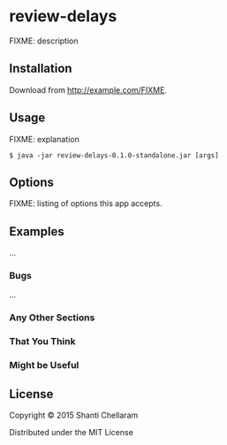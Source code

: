 # review-delays

FIXME: description

## Installation

Download from http://example.com/FIXME.

## Usage

FIXME: explanation

    $ java -jar review-delays-0.1.0-standalone.jar [args]

## Options

FIXME: listing of options this app accepts.

## Examples

...

### Bugs

...

### Any Other Sections
### That You Think
### Might be Useful

## License

Copyright © 2015 Shanti Chellaram

Distributed under the MIT License

